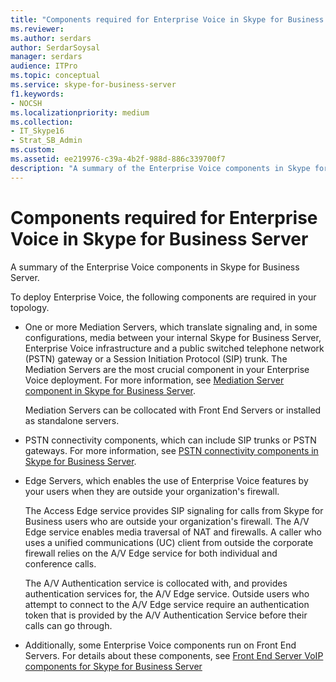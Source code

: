 ```yaml
---
title: "Components required for Enterprise Voice in Skype for Business Server"
ms.reviewer: 
ms.author: serdars
author: SerdarSoysal
manager: serdars
audience: ITPro
ms.topic: conceptual
ms.service: skype-for-business-server
f1.keywords:
- NOCSH
ms.localizationpriority: medium
ms.collection: 
- IT_Skype16
- Strat_SB_Admin
ms.custom:
ms.assetid: ee219976-c39a-4b2f-988d-886c339700f7
description: "A summary of the Enterprise Voice components in Skype for Business Server."
---
```


# Components required for Enterprise Voice in Skype for Business Server
 
A summary of the Enterprise Voice components in Skype for Business Server.
  
To deploy Enterprise Voice, the following components are required in your topology. 
  
- One or more Mediation Servers, which translate signaling and, in some configurations, media between your internal Skype for Business Server, Enterprise Voice infrastructure and a public switched telephone network (PSTN) gateway or a Session Initiation Protocol (SIP) trunk. The Mediation Servers are the most crucial component in your Enterprise Voice deployment. For more information, see [Mediation Server component in Skype for Business Server](mediation-server.md).
    
    Mediation Servers can be collocated with Front End Servers or installed as standalone servers.
    
- PSTN connectivity components, which can include SIP trunks or PSTN gateways. For more information, see [PSTN connectivity components in Skype for Business Server](pstn-connectivity.md).
    
- Edge Servers, which enables the use of Enterprise Voice features by your users when they are outside your organization's firewall. 
    
    The Access Edge service provides SIP signaling for calls from Skype for Business users who are outside your organization's firewall. The A/V Edge service enables media traversal of NAT and firewalls. A caller who uses a unified communications (UC) client from outside the corporate firewall relies on the A/V Edge service for both individual and conference calls.
    
    The A/V Authentication service is collocated with, and provides authentication services for, the A/V Edge service. Outside users who attempt to connect to the A/V Edge service require an authentication token that is provided by the A/V Authentication Service before their calls can go through.
    
- Additionally, some Enterprise Voice components run on Front End Servers. For details about these components, see [Front End Server VoIP components for Skype for Business Server](front-end-server-voip.md)
    


